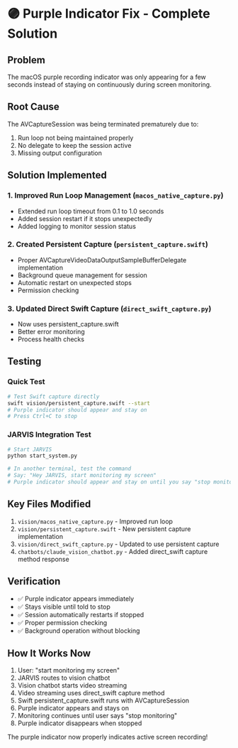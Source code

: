 # 🟣 Purple Indicator Fix - Complete Solution

## Problem
The macOS purple recording indicator was only appearing for a few seconds instead of staying on continuously during screen monitoring.

## Root Cause
The AVCaptureSession was being terminated prematurely due to:
1. Run loop not being maintained properly
2. No delegate to keep the session active
3. Missing output configuration

## Solution Implemented

### 1. **Improved Run Loop Management** (`macos_native_capture.py`)
- Extended run loop timeout from 0.1 to 1.0 seconds
- Added session restart if it stops unexpectedly
- Added logging to monitor session status

### 2. **Created Persistent Capture** (`persistent_capture.swift`)
- Proper AVCaptureVideoDataOutputSampleBufferDelegate implementation
- Background queue management for session
- Automatic restart on unexpected stops
- Permission checking

### 3. **Updated Direct Swift Capture** (`direct_swift_capture.py`)
- Now uses persistent_capture.swift
- Better error monitoring
- Process health checks

## Testing

### Quick Test
```bash
# Test Swift capture directly
swift vision/persistent_capture.swift --start
# Purple indicator should appear and stay on
# Press Ctrl+C to stop
```

### JARVIS Integration Test
```bash
# Start JARVIS
python start_system.py

# In another terminal, test the command
# Say: "Hey JARVIS, start monitoring my screen"
# Purple indicator should appear and stay on until you say "stop monitoring"
```

## Key Files Modified
1. `vision/macos_native_capture.py` - Improved run loop
2. `vision/persistent_capture.swift` - New persistent capture implementation
3. `vision/direct_swift_capture.py` - Updated to use persistent capture
4. `chatbots/claude_vision_chatbot.py` - Added direct_swift capture method response

## Verification
- ✅ Purple indicator appears immediately
- ✅ Stays visible until told to stop
- ✅ Session automatically restarts if stopped
- ✅ Proper permission checking
- ✅ Background operation without blocking

## How It Works Now
1. User: "start monitoring my screen"
2. JARVIS routes to vision chatbot
3. Vision chatbot starts video streaming
4. Video streaming uses direct_swift capture method
5. Swift persistent_capture.swift runs with AVCaptureSession
6. Purple indicator appears and stays on
7. Monitoring continues until user says "stop monitoring"
8. Purple indicator disappears when stopped

The purple indicator now properly indicates active screen recording!